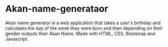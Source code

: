 # Akan-name-generataor
Akan name generator is a web application that takes a user's birthday and calculates the day of the week they were born and then depending on their gender outputs their Akan Name. Made with HTML, CSS, Bootstrap and Javascript.
